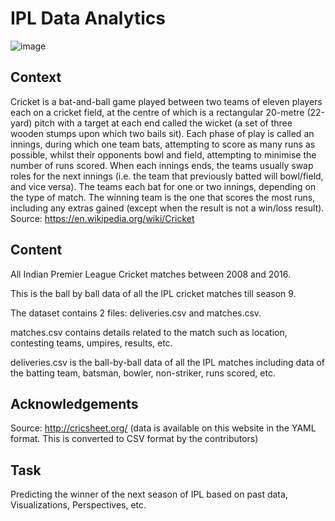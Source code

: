 # IPL Data Analytics

![image](https://www.google.com/url?sa=i&source=images&cd=&ved=2ahUKEwiJzJnSoqbkAhUDZN8KHb39CXoQjRx6BAgBEAQ&url=https%3A%2F%2Fen.wikipedia.org%2Fwiki%2F2019_Indian_Premier_League&psig=AOvVaw1xMOXi1wnpZTAAiGqWSgn8&ust=1567105925526175)

## Context

Cricket is a bat-and-ball game played between two teams of eleven players each on a cricket field, at the centre of which is a rectangular 20-metre (22-yard) pitch with a target at each end called the wicket (a set of three wooden stumps upon which two bails sit). Each phase of play is called an innings, during which one team bats, attempting to score as many runs as possible, whilst their opponents bowl and field, attempting to minimise the number of runs scored. When each innings ends, the teams usually swap roles for the next innings (i.e. the team that previously batted will bowl/field, and vice versa). The teams each bat for one or two innings, depending on the type of match. The winning team is the one that scores the most runs, including any extras gained (except when the result is not a win/loss result). Source: https://en.wikipedia.org/wiki/Cricket

## Content
All Indian Premier League Cricket matches between 2008 and 2016.

This is the ball by ball data of all the IPL cricket matches till season 9.

The dataset contains 2 files: deliveries.csv and matches.csv.

matches.csv contains details related to the match such as location, contesting teams, umpires, results, etc.

deliveries.csv is the ball-by-ball data of all the IPL matches including data of the batting team, batsman, bowler, non-striker, runs scored, etc.

## Acknowledgements
Source: http://cricsheet.org/ (data is available on this website in the YAML format. This is converted to CSV format by the contributors)

## Task
Predicting the winner of the next season of IPL based on past data, Visualizations, Perspectives, etc.
